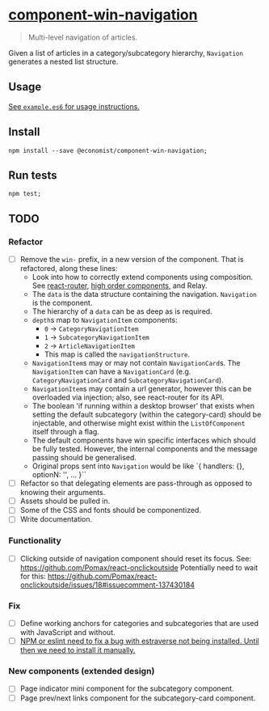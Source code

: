 # [component-win-navigation](http://economist-components.github.io/component-library/#@economist/component-win-navigation)
> Multi-level navigation of articles.

Given a list of articles in a category/subcategory hierarchy, `Navigation` generates a nested list structure.

## Usage

[See `example.es6` for usage instructions.](./example.es6)

## Install

```
npm install --save @economist/component-win-navigation;
```

## Run tests

```
npm test;
```

## TODO

### Refactor

- [ ] Remove the `win-` prefix, in a new version of the component. That is refactored, along these lines:
    - Look into how to correctly extend components using composition.
    See [react-router](https://github.com/gaearon/flux-react-router-example/blob/master/scripts/utils/connectToStores.js), [high order components](https://medium.com/@dan_abramov/mixins-are-dead-long-live-higher-order-components-94a0d2f9e750), and Relay.
    - The `data` is the data structure containing the navigation. `Navigation` is the component.
    - The hierarchy of a `data` can be as deep as is required.
    - `depth`s map to `NavigationItem` components:
      - `0` -> `CategoryNavigationItem`
      - `1` -> `SubcategoryNavigationItem`
      - `2` -> `ArticleNavigationItem`
      - This map is called the `navigationStructure`.
    - `NavigationItem`s may or may not contain `NavigationCard`s. The `NavigationItem` can have a `NavigationCard` (e.g. `CategoryNavigationCard` and `SubcategoryNavigationCard`).
    - `NavigationItem`s may contain a url generator, however this can be overloaded via injection; also, see react-router for its API.
    - The boolean 'if running within a desktop browser' that exists when setting the default subcategory (within the category-card) should be injectable, and otherwise might exist within the `ListOfComponent` itself through a flag.
    - The default components have win specific interfaces which should be fully tested. However, the internal components and the message passing should be generalised.
    - Original props sent into `Navigation` would be like `{ handlers: {}, optionN: '', ... }``
- [ ] Refactor so that delegating elements are pass-through as opposed to knowing their arguments.
- [ ] Assets should be pulled in.
- [ ] Some of the CSS and fonts should be componentized.
- [ ] Write documentation.

### Functionality

- [ ] Clicking outside of navigation component should reset its focus. See: https://github.com/Pomax/react-onclickoutside
Potentially need to wait for this: https://github.com/Pomax/react-onclickoutside/issues/18#issuecomment-137430184

### Fix

- [ ] Define working anchors for categories and subcategories that are used with JavaScript and without.
- [ ] [NPM or eslint need to fix a bug with estraverse not being installed. Until then we need to install it manually.](https://github.com/EconomistDigitalSolutions/fe-component-devpack/issues/18#issuecomment-142613986)

### New components (extended design)

- [ ] Page indicator mini component for the subcategory component.
- [ ] Page prev/next links component for the subcategory-card component.
